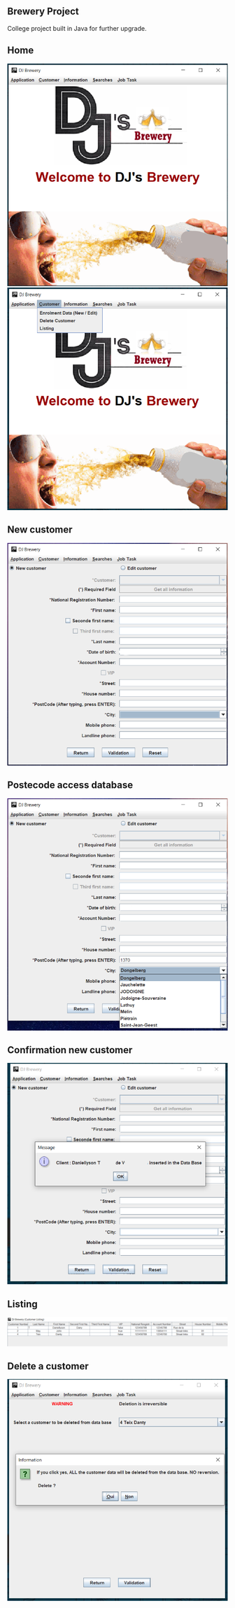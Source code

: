 ## Brewery Project
College project built in Java for further upgrade.

## Home
<img src="exemples/0.png">
<img src="exemples/1.png">

## New customer

<img src="exemples/2.png">

## Postecode access database 

<img src="exemples/3.png">

## Confirmation new customer

<img src="exemples/4.png">

## Listing

<img src="exemples/5.png">

## Delete a customer

<img src="exemples/6.png">